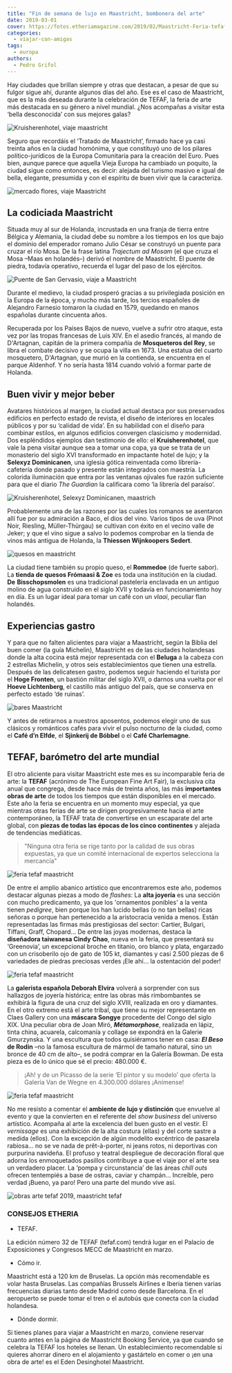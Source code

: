 ```yaml
---
title: "Fin de semana de lujo en Maastricht, bombonera del arte"
date: 2019-03-01
cover: https://fotos.etheriamagazine.com/2019/02/Maastricht-Feria-tefaf.jpg
categories: 
  - viajar-con-amigas
tags: 
  - europa
authors: 
  - Pedro Grifol
---
```


Hay ciudades que brillan siempre y otras que destacan, a pesar de que su fulgor sigue 
ahí, durante algunos días del año. Ese es el caso de Maastricht, que es la más deseada 
durante la celebración de TEFAF, la feria de arte más destacada en su género a nivel 
mundial. ¿Nos acompañas a visitar esta ‘bella desconocida’ con sus mejores galas? 

![Kruisherenhotel, viaje maastricht](https://fotos.etheriamagazine.com/2019/02/Maastricht-Kruisheren-hotel.jpg "El Kruisherenhotel es un monasterio del siglo XVI transformado en hotel de lujo.")

Seguro que recordáis el ‘Tratado de Maastricht’, firmado hace ya casi treinta años en la 
ciudad homónima, y que constituyó uno de los pilares político-jurídicos de la Europa 
Comunitaria para la creación del Euro. Pues bien, aunque parece que aquella Vieja Europa 
ha cambiado un poquito, la ciudad sigue como entonces, es decir: alejada del turismo 
masivo e igual de bella, elegante, presumida y con el espíritu de buen vivir que la 
caracteriza. 

![mercado flores, viaje Maastricht](https://fotos.etheriamagazine.com/2019/02/Maastricht-plaza-flores.jpg "Mercado de flores en la Plaza Mark de Maastricht.")

## La codiciada Maastricht

Situada muy al sur de Holanda, incrustada en una franja de tierra entre Bélgica y 
Alemania, la ciudad debe su nombre a los tiempos en los que bajo el dominio del 
emperador romano Julio César se construyó un puente para cruzar el río Mosa. De la frase 
latina _Trajectum ad Mosam_ (el que cruza el Mosa –Maas en holandés–) derivó el nombre 
de Maastricht. El puente de piedra, todavía operativo, recuerda el lugar del paso de los 
ejércitos. 

![Puente de San Gervasio, viaje a Maastricht](https://fotos.etheriamagazine.com/2019/02/Maastricht-puente-gervasio.jpg "Puente de San Gervasio, en Maastricht.")

Durante el medievo, la ciudad prosperó gracias a su privilegiada posición en la Europa 
de la época, y mucho más tarde, los tercios españoles de Alejandro Farnesio tomaron la 
ciudad en 1579, quedando en manos españolas durante cincuenta años. 

Recuperada por los Países Bajos de nuevo, vuelve a sufrir otro ataque, esta vez por las 
tropas francesas de Luis XIV. En el asedio francés, al mando de D'Artagnan, capitán de 
la primera compañía de **Mosqueteros del Rey**, se libra el combate decisivo y se ocupa 
la villa en 1673. Una estatua del cuarto mosquetero, D'Artagnan, que murió en la 
contienda, se encuentra en el parque Aldenhof. Y no sería hasta 1814 cuando volvió a 
formar parte de Holanda. 

## Buen vivir y mejor beber

Avatares históricos al margen, la ciudad actual destaca por sus preservados edificios en 
perfecto estado de revista, el diseño de interiores en locales públicos y por su 
‘calidad de vida’. En su habilidad con el diseño para combinar estilos, en algunos 
edificios convergen clasicismo y modernidad. Dos espléndidos ejemplos dan testimonio de 
ello: el **Kruisherenhotel**, que vale la pena visitar aunque sea a tomar una copa, ya 
que se trata de un monasterio del siglo XVI transformado en impactante hotel de lujo; y 
la **Selexyz Dominicanen**, una iglesia gótica reinventada como librería-cafetería donde 
pasado y presente están integrados con maestría. La colorida iluminación que entra por 
las ventanas ojivales fue razón suficiente para que el diario _The Guardian_ la 
calificara como ‘la librería del paraíso’. 

![Kruisherenhotel, Selexyz Dominicanen, maastrich](https://fotos.etheriamagazine.com/2019/02/Maastricht-selexyz-Kruisheren.jpg "Librería Selexyz Dominicanen y Kruisherenhotel.")

Probablemente una de las razones por las cuales los romanos se asentaron allí fue por su 
admiración a Baco, el dios del vino. Varios tipos de uva (Pinot Noir, Riesling, 
Müller-Thürgau) se cultivan con éxito en el vecino valle de Jeker; y que el vino sigue a 
salvo lo podemos comprobar en la tienda de vinos más antigua de Holanda, la **Thiessen 
Wijnkoopers Sedert**. 

![quesos en maastricht](https://fotos.etheriamagazine.com/2019/02/Maastricht-queseria.jpg "La tienda de quesos Frómaasi & Zoe es toda una institución en la ciudad.")

La ciudad tiene también su propio queso, el **Rommedoe** (de fuerte sabor). La **tienda 
de quesos Frómaasi & Zoe** es toda una institución en la ciudad. **De** 
**Bisschopsmolen** es una tradicional pastelería enclavada en un antiguo molino de agua 
construido en el siglo XVII y todavía en funcionamiento hoy en día. Es un lugar ideal 
para tomar un café con un _vlaai_, peculiar flan holandés. 

## Experiencias gastro

Y para que no falten alicientes para viajar a Maastricht, según la Biblia del buen comer 
(la guía Michelin), Maastricht es de las ciudades holandesas donde la alta cocina está 
mejor representada con el **Beluga** a la cabeza con 2 estrellas Michelin, y otros seis 
establecimientos que tienen una estrella. Después de las delicatesen gastro, podemos 
seguir haciendo el turista por el **Hoge Fronten**, un bastión militar del siglo XVII, o 
darnos una vuelta por el **Hoeve Lichtenberg**, el castillo más antiguo del país, que se 
conserva en perfecto estado ‘de ruinas’. 

![bares Maastricht](https://fotos.etheriamagazine.com/2019/02/Bar-en-Maastricht.jpg "Maastricht cuenta con una restauración de alto nivel.")

Y antes de retirarnos a nuestros aposentos, podemos elegir uno de sus clásicos y 
románticos cafés para vivir el pulso nocturno de la ciudad, como el **Café d’n Elfde**, 
el **Sjinkerij de Bóbbel** o el **Café Charlemagne**. 

## TEFAF, barómetro del arte mundial

El otro aliciente para visitar Maastricht este mes es su incomparable feria de arte: la 
**TEFAF** (acrónimo de The European Fine Art Fair), la exclusiva cita anual que 
congrega, desde hace más de treinta años, las más **importantes obras de arte** de todos 
los tiempos que están disponibles en el mercado. Este año la feria se encuentra en un 
momento muy especial, ya que mientras otras ferias de arte se dirigen progresivamente 
hacia el arte contemporáneo, la TEFAF trata de convertirse en un escaparate del arte 
global, con **piezas de todas las épocas de los cinco continentes** y alejada de 
tendencias mediáticas. 

> "Ninguna otra feria se rige tanto por la calidad de sus obras expuestas, ya que un 
> comité internacional de expertos selecciona la mercancía" 

![feria tefaf maastricht](https://fotos.etheriamagazine.com/2019/02/Maastricht-Feria-tefaf.jpg "Feria TEFAF, de Maastricht.")

De entre el amplio abanico artístico que encontraremos este año, podemos destacar 
algunas piezas a modo de _flashes_: La **alta joyería** es una sección con mucho 
predicamento, ya que los 'ornamentos ponibles' a la venta tienen _pedigree_, bien porque 
los han lucido bellas (o no tan bellas) ricas señoras o porque han pertenecido a la 
aristocracia venida a menos. Están representadas las firmas más prestigiosas del sector: 
Cartier, Bulgari, Tiffani, Graff, Chopard... De entre las joyas modernas, destaca la 
**diseñadora taiwanesa Cindy Chao**, nueva en la feria, que presentará su ‘Greenovia’, 
un excepcional broche en titanio, oro blanco y plata, engarzado con un crisoberilo ojo 
de gato de 105 kt, diamantes y casi 2.500 piezas de 6 variedades de piedras preciosas 
verdes ¡Ele ahí… la ostentación del poder! 

![feria tefaf maastricht](https://fotos.etheriamagazine.com/2019/02/Maastricht-Feria-TEFAF-glamour.jpg "Glamour en la TEFAF de Maastricht.")

La **galerista española Deborah Elvira** volverá a sorprender con sus hallazgos de 
joyería histórica; entre las obras más rimbombantes se exhibirá la figura de una cruz 
del siglo XVIII, realizada en oro y diamantes. En el otro extremo está el arte tribal, 
que tiene su mejor representante en Claes Gallery con una **máscara Songye** procedente 
del Congo del siglo XIX. Una peculiar obra de Joan Miró, **_Métamorphose_**, realizada 
en lápiz, tinta china, acuarela, calcomanía y collage se expondrá en la Galerie 
Gmurzynska. Y una escultura que todos quisiéramos tener en casa: **_El Beso_ de Rodin** 
–no la famosa escultura de mármol de tamaño natural, sino un bronce de 40 cm de alto–, 
se podrá comprar en la Galería Bowman. De esta pieza es de lo único que sé el precio: 
480.000 €. 

> ¡Ah! y de un Picasso de la serie ‘El pintor y su modelo’ que oferta la Galería Van de 
> Wegne en 4.300.000 dólares ¡Anímense! 

![feria tefaf maastricht](https://fotos.etheriamagazine.com/2019/02/Ostras-Maastricht-Feria-tefaf.jpg "En las zonas chill outs de TEFAF se ofrecen ostras como degustación.")

No me resisto a comentar el **ambiente de lujo y distinción** que envuelve al evento y 
que la convierten en el referente del _show business_ del universo artístico. Acompaña 
al arte la excelencia del buen gusto en el vestir. El _vernissage_ es una exhibición de 
la alta costura (ellas) y del corte sastre a medida (ellos). Con la excepción de algún 
modelito excéntrico de pasarela rabiosa… no se ve nada de prêt-à-porter, ni jeans rotos, 
ni deportivas con purpurina navideña. El profuso y teatral despliegue de decoración 
floral que adorna los enmoquetados pasillos contribuye a que el viaje por el arte sea un 
verdadero placer. La ‘pompa y circunstancia’ de las áreas _chill outs_ ofrecen 
tentempiés a base de ostras, caviar y champán… Increíble, pero verdad ¡Bueno, ya paro! 
Pero una parte del mundo vive así. 

![obras arte tefaf 2019, maastricht tefaf](https://fotos.etheriamagazine.com/2019/02/Obras-tefaf-2019.jpg "Máscara Songye (Congo); Métamorphose; de Joan Miró; y El Beso, de Rodin.")

### CONSEJOS ETHERIA

- TEFAF. 

La edición número 32 de TEFAF (tefaf.com) tendrá lugar en el Palacio de Exposiciones y 
Congresos MECC de Maastricht en marzo. 

- Cómo ir. 

Maastricht está a 120 km de Bruselas. La opción más recomendable es volar hasta 
Bruselas. Las compañías Brussels Airlines e Iberia tienen varias frecuencias diarias 
tanto desde Madrid como desde Barcelona. En el aeropuerto se puede tomar el tren o el 
autobús que conecta con la ciudad holandesa. 

- Dónde dormir. 

Si tienes planes para viajar a Maastricht en marzo, conviene reservar cuanto antes en la 
página de Maastricht Booking Service, ya que cuando se celebra la TEFAF los hoteles se 
llenan. Un establecimiento recomendable si quieres ahorrar dinero en el alojamiento y 
gastártelo en comer o ¡en una obra de arte! es el Eden Desinghotel Maastricht.
